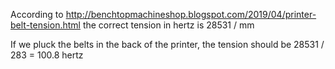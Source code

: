 According to http://benchtopmachineshop.blogspot.com/2019/04/printer-belt-tension.html
the correct tension in hertz is 28531 / mm

If we pluck the belts in the back of the printer, the tension should be 28531 / 283 = 100.8 hertz

